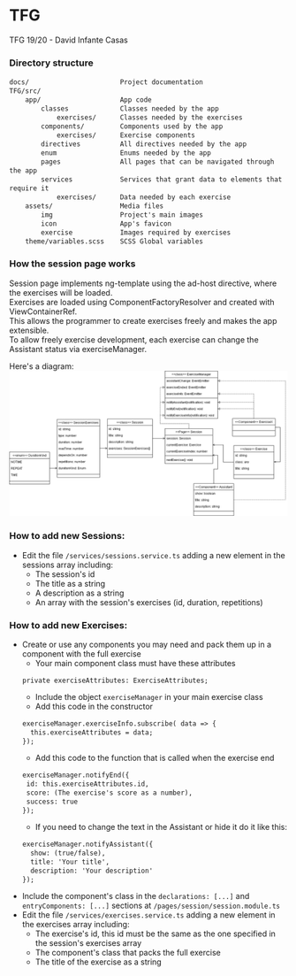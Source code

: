 # TFG
TFG 19/20 - David Infante Casas

### Directory structure
```
docs/                       Project documentation
TFG/src/
    app/                    App code
        classes             Classes needed by the app
            exercises/      Classes needed by the exercises
        components/         Components used by the app
            exercises/      Exercise components
        directives          All directives needed by the app
        enum                Enums needed by the app
        pages               All pages that can be navigated through the app
        services            Services that grant data to elements that require it
            exercises/      Data needed by each exercise
    assets/                 Media files
        img                 Project's main images
        icon                App's favicon
        exercise            Images required by exercises
    theme/variables.scss    SCSS Global variables
```
### How the session page works
Session page implements ng-template using the ad-host directive, where the exercises will be loaded.  
Exercises are loaded using ComponentFactoryResolver and created with ViewContainerRef.  
This allows the programmer to create exercises freely and makes the app extensible.  
To allow freely exercise development, each exercise can change the Assistant status via exerciseManager.

Here's a diagram:
![Sessions Class Diagram](docs/Sessions-Exercises_classdiagram.png)

### How to add new Sessions:
- Edit the file `/services/sessions.service.ts` adding a new element in the sessions array including:
  - The session's id
  - The title as a string
  - A description as a string
  - An array with the session's exercises (id, duration, repetitions)

### How to add new Exercises:
- Create or use any components you may need and pack them up in a component with the full exercise
  - Your main component class must have these attributes
  ```
  private exerciseAttributes: ExerciseAttributes;
  ``` 
  - Include the object `exerciseManager` in your main exercise class
  - Add this code in the constructor
  ```
  exerciseManager.exerciseInfo.subscribe( data => {
    this.exerciseAttributes = data;
  });
  ```
  - Add this code to the function that is called when the exercise end
   ```
  exerciseManager.notifyEnd({
    id: this.exerciseAttributes.id,
    score: (The exercise's score as a number),
    success: true
  });
  ```
  - If you need to change the text in the Assistant or hide it do it like this: 
  ```
  exerciseManager.notifyAssistant({
    show: (true/false),
    title: 'Your title',
    description: 'Your description'
  });
  ```
- Include the component's class in the `declarations: [...]` and `entryComponents: [...]` 
        sections at `/pages/session/session.module.ts`
- Edit the file `/services/exercises.service.ts` adding a new element in the exercises array including:
  - The exercise's id, this id must be the same as the one 
  specified in the session's exercises array
  - The component's class that packs the full exercise
  - The title of the exercise as a string
